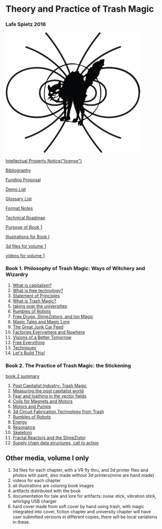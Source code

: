 #   Theory and Practice of Trash Magic

### Lafe Spietz 2016

![image](cover2.png) 

[Intellectual Property Notice("license")](intellectual_property_notice.md)

[Bibliography](bibliography.md)

[Funding Proposal](heilmeier_catechism_lafelabs.md)

[Demo List](demo_list.md)

[Glossary List](glossary_terms.md)

[Format Notes](format_notes.md)

[Technical Roadmap](technical_roadmap.md)

[Purpose of Book 1](purpose_book1.md)

[Illustrations for Book I](illustrations_for_book_i.md)

[3d files for volume 1 ](3dfilesVolume1List.md)

[videos for volume 1 ](videos.md)


### Book 1. Philosophy of Trash Magic: Ways of Witchery and Wizardry


1. [What is capitalism?](capitalism.md)
2. [What is free technology?](free_technology.md) 
3. [Statement of Principles](Principles.md)
4. [What is Trash Magic?](what_is_the_trash_wizard.md)
5. [taking over the universities](universities.md)
6. [Rumbles of Robots](RumblesRobots.md)
7. [Free Drugs, SlimeZistors, and Ion Magic](slimeTechPolitical.md)
8. [Magic Tales and Magic Lore](value_circles_economics.md)
9. [The Great Junk Car Feed](JunkCars.md)
10. [Factories Everywhere and Nowhere](means_of_production.md) 
11. [Visions of a Better Tomorrow](visions.md)
12. [Free Everything](problems.md)
13. [Techniques](techniquesBook1.md)
14. [Let's Build This!](lets_build.md)
 

### Book 2. The Practice of Trash Magic: the Stickening

[book 2 summary](book2summary.md)

1. [Post Capitalist Industry: Trash Magic](capitalism_technical.md)
2. [Measuring the post capitalist world](Measures.md)
3. [Fear and loathing in the vector fields](Fields.md)
4. [Coils for Magnets and Motors](coils_for_magnets_and_motors.md)
5. [Motors and Pumps](MotorsPumps.md)
6. [3d Circuit Fabrication Technology from Trash](circuit_fabrication_technology.md)
7. [Rumbles of Robots](RumblesRobots.md)
8. [Energy](Energy.md) 
9. [Resonance](Resonance.md)
10. [Skeletron](skeletron.md)
11.  [Fractal Reactors and the SlimeZistor](FractalReactorSlimeZistor.md)
12. [Supply chain data structures, call to action](data_structures.md)


## Other media, volume I only

1. 3d files for each chapter, with a VR fly thru, and 3d printer files and photos with paint, also made without 3d printers(mine are hand made)
2. videos for each chapter
3. all illustrations are coloring book images
4. artifacts distributed with the book
5. documentation for tale and lore for artifacts: noise stick, vibration stick, whirligig USB charger
6. hard cover made from soft cover by hand using trash, with magic integrated into cover, fiction chapter and university chapter will have user submitted versions in different copies, there will be local variations in these. 


